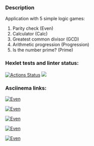 ### Description
Application with 5 simple logic games:
1. Parity check (Even)
2. Calculator (Calc)
3. Greatest common divisor (GCD)
4. Arithmetic progression (Progression)
5. Is the number prime? (Prime)

### Hexlet tests and linter status:
[![Actions Status](https://github.com/percivalzahringer/java-project-61/actions/workflows/hexlet-check.yml/badge.svg)](https://github.com/percivalzahringer/java-project-61/actions)
<a href="https://codeclimate.com/github/percivalzahringer/java-project-61/maintainability"><img src="https://api.codeclimate.com/v1/badges/703470a279c933994be1/maintainability" /></a>

### Asciinema links:
[![Even](https://asciinema.org/a/OZKSLLntB090mgNVn543GvvuU.svg)](https://asciinema.org/a/OZKSLLntB090mgNVn543GvvuU)

[![Even](https://asciinema.org/a/49NcqYNtomaGjm7UZBQ4Hkr8Q.svg)](https://asciinema.org/a/49NcqYNtomaGjm7UZBQ4Hkr8Q)

[![Even](https://asciinema.org/a/EFWajKfWuunmRDfIceTVDHqq9.svg)](https://asciinema.org/a/EFWajKfWuunmRDfIceTVDHqq9)

[![Even](https://asciinema.org/a/hnpem4BOaKm44uDsgZJOhXNo6.svg)](https://asciinema.org/a/hnpem4BOaKm44uDsgZJOhXNo6)

[![Even](https://asciinema.org/a/pUXpB4jXCdKoKHa2vJjF5BcA9.svg)](https://asciinema.org/a/pUXpB4jXCdKoKHa2vJjF5BcA9)

